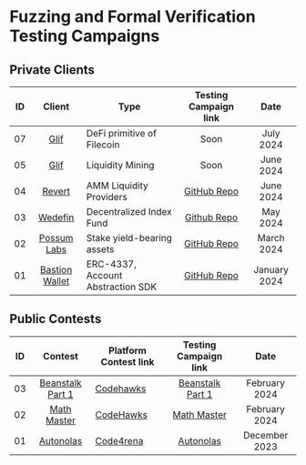 # Fuzzing and Formal Verification Testing Campaigns

## Private Clients

| ID  |                   Client                    | Type                              |                      Testing Campaign link                      |     Date     |
| :-: | :-----------------------------------------: | --------------------------------- | :-------------------------------------------------------------: | :----------: |
| 07  | [Glif](https://glif.io/)  | DeFi primitive of Filecoin | Soon | July 2024 |
| 05  | [Glif](https://glif.io/)  | Liquidity Mining | Soon | June 2024 |
| 04  | [Revert](https://revert.finance/) | AMM Liquidity Providers | [GitHub Repo](https://github.com/ZealynxSecurity/Revert-Protocol) | June 2024 |
| 03  | [Wedefin](https://www.wedefin.com/) | Decentralized Index Fund | [Github Repo](https://github.com/ZealynxSecurity/Wedefin/tree/main/test) | May 2024 |
| 02  | [Possum Labs](https://www.possumlabs.io/) | Stake yield-bearing assets | [GitHub Repo](https://github.com/ZealynxSecurity/Portals-local) | March 2024 |
| 01  | [Bastion Wallet](https://bastionwallet.io/) | ERC-4337, Account Abstraction SDK | [GitHub Repo](https://github.com/ZealynxSecurity/BastionWallet) | January 2024 |

## Public Contests

| ID  |                                   Contest                                   | Platform Contest link                                                     |                   Testing Campaign link                   |     Date      |
| :-: | :-------------------------------------------------------------------------: | ------------------------------------------------------------------------- | :-------------------------------------------------------: | :-----------: |
| 03  |                [Beanstalk Part 1](https://beanstalkapp.com/)                | [Codehawks](https://www.codehawks.com/contests/clsxlpte900074r5et7x6kh96) | [Beanstalk Part 1](https://github.com/ZealynxSecurity/Beanstalk-Part-1)                            | February 2024 |
| 02  | [Math Master](https://www.codehawks.com/contests/clrp8xvh70001dq1os4gaqbv5) | [CodeHawks](https://www.codehawks.com/contests/clrp8xvh70001dq1os4gaqbv5) | [Math Master](https://github.com/ZealynxSecurity/FVMath)  | February 2024 |
| 01  |                     [Autonolas](https://olas.network/)                      | [Code4rena](https://code4rena.com/audits/2023-12-olas#top)                | [Autonolas](https://github.com/ZealynxSecurity/Autonolas) | December 2023 |

